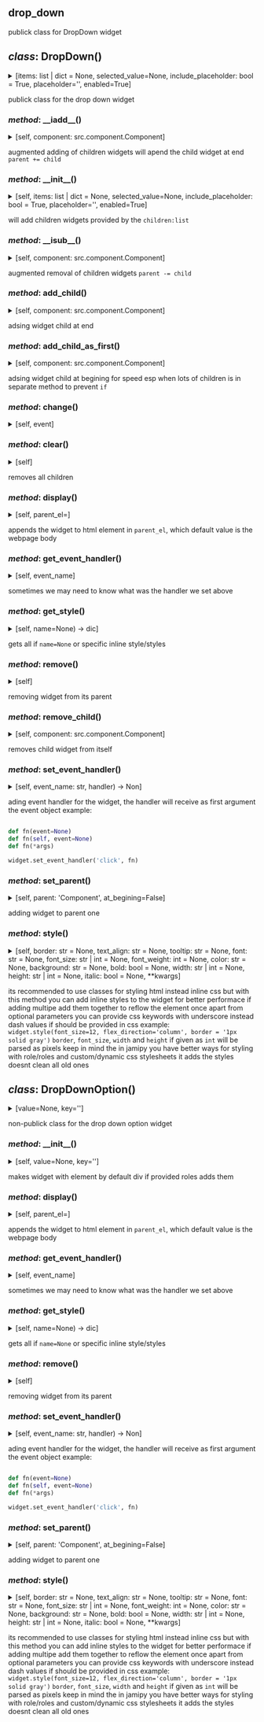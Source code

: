 ## drop_down

publick class for DropDown widget

## *class*:  DropDown()

<details><summary>[items: list | dict = None, selected_value=None, include_placeholder: bool = True, placeholder='', enabled=True]</summary>


  ```python
class DropDown(Container):
    
    _el:Element = el_from_template({'tag_name':  'select','roles':'dropdown'})

    _items:dict = {}
    value = None
    key = None
    def __init__(self, items:list|dict=None, selected_value=None, include_placeholder:bool=True, placeholder='', enabled=True):
        
        el:Element = self._el.cloneNode()
        self._el = el
        
        items = {item:item for item in items} if isinstance(items, list) else items

        _items:dict[str|DropDownOption] = {}

        for k,v in items.items():

            option = DropDownOption(key=k, value=v)

            self.add_child(option)

            _items.update({str(v):k})
           
        self._items = _items

        self.set_event_handler('change', self.change)
  
    def change(self, event):
        value = self._el.value
        key = self._items.get(value, None)
        self.value = value
        self.key = key
        

  ```


</details>


publick class for the drop down widget


### *method*:  \_\_iadd\_\_()

<details><summary>[self, component: src.component.Component]</summary>


  ```python
    def __iadd__(self, component:Component):
        
        self.add_child(component)
        return self

  ```


</details>


augmented adding of children widgets
will apend the child widget at end
`parent += child`


### *method*:  \_\_init\_\_()

<details><summary>[self, items: list | dict = None, selected_value=None, include_placeholder: bool = True, placeholder='', enabled=True]</summary>


  ```python
    def __init__(self, items:list|dict=None, selected_value=None, include_placeholder:bool=True, placeholder='', enabled=True):
        
        el:Element = self._el.cloneNode()
        self._el = el
        
        items = {item:item for item in items} if isinstance(items, list) else items

        _items:dict[str|DropDownOption] = {}

        for k,v in items.items():

            option = DropDownOption(key=k, value=v)

            self.add_child(option)

            _items.update({str(v):k})
           
        self._items = _items

        self.set_event_handler('change', self.change)

  ```


</details>


will add children widgets provided by the `children:list`


### *method*:  \_\_isub\_\_()

<details><summary>[self, component: src.component.Component]</summary>


  ```python
    def __isub__(self, component:Component):
        
        component.remove()
        return self

  ```


</details>


augmented removal of children widgets
`parent -= child`


### *method*:  add\_child()

<details><summary>[self, component: src.component.Component]</summary>


  ```python
    def add_child(self, component:Component):
        
        self._el.append(component._el)

  ```


</details>


adsing widget child at end


### *method*:  add\_child\_as\_first()

<details><summary>[self, component: src.component.Component]</summary>


  ```python
    def add_child_as_first(self, component:Component):
        
        self._el.prepend(component._el)

  ```


</details>


adsing widget child at begining
for speed esp when lots of children is in separate method to prevent `if`


### *method*:  change()

<details><summary>[self, event]</summary>


  ```python
    def change(self, event):
        value = self._el.value
        key = self._items.get(value, None)
        self.value = value
        self.key = key
        

  ```


</details>





### *method*:  clear()

<details><summary>[self]</summary>


  ```python
    def clear(self):
        
        self._el.innerHTML = ''

  ```


</details>


removes all children


### *method*:  display()

<details><summary>[self, parent_el=<MagicMock name='mock.document.body' id='4308418048'>]</summary>


  ```python
    def display(self, parent_el=document.body):
        
        parent_el.append(self._el)
        return self

  ```


</details>


appends the widget to html element in `parent_el`,
which default value is the webpage body


### *method*:  get\_event\_handler()

<details><summary>[self, event_name]</summary>


  ```python
    def get_event_handler(self, event_name):
        
        return getattr(self._el, f'on{event_name}', None)

  ```


</details>


sometimes we may need to know what was the handler we set above


### *method*:  get\_style()

<details><summary>[self, name=None) -> dic]</summary>


  ```python
    def get_style(self, name=None)->dict:
        
        styles:str = self.el.style.cssText
        styles = styles.split(';')
        result = {}
        for style in styles:
            style = style.split(':')
            result[style[0]] = style[1]

        return result if name == None else result.get(name, {})

  ```


</details>


gets all if `name=None` or specific inline style/styles


### *method*:  remove()

<details><summary>[self]</summary>


  ```python
    def remove(self):
        
        self._el.remove()

  ```


</details>


removing widget from its parent


### *method*:  remove\_child()

<details><summary>[self, component: src.component.Component]</summary>


  ```python
    def remove_child(self, component:Component):
        
        component._el.remove()

  ```


</details>


removes child widget from itself


### *method*:  set\_event\_handler()

<details><summary>[self, event_name: str, handler) -> Non]</summary>


  ```python
    def set_event_handler(self, event_name:str, handler)->None:
        
        setattr(self._el, f'on{event_name}', handler)

  ```


</details>


ading event handler for the widget, the handler will receive as first argument the event object
example:

```python

def fn(event=None)
def fn(self, event=None)
def fn(*args)

widget.set_event_handler('click', fn)

```


### *method*:  set\_parent()

<details><summary>[self, parent: 'Component', at_begining=False]</summary>


  ```python
    def set_parent(self, parent:'Component', at_begining=False):
        
        if at_begining == False:
            parent._el.append(self._el)
        else:
            parent._el.prepend(self._el)

  ```


</details>


adding widget to parent one


### *method*:  style()

<details><summary>[self, border: str = None, text_align: str = None, tooltip: str = None, font: str = None, font_size: str | int = None, font_weight: int = None, color: str = None, background: str = None, bold: bool = None, width: str | int = None, height: str | int = None, italic: bool = None, **kwargs]</summary>


  ```python
    def style(self, border:str=None, text_align:str=None, tooltip:str=None, font:str=None, font_size:str|int=None, font_weight:int=None, color:str=None, background:str=None, bold:bool=None, width:str|int=None, height:str|int=None, italic:bool=None, **kwargs):
        
        style = self._el.style
        
        css = {
            'font-weight': font_weight if bold == None else f"{'bold' if bold == True else 'unset'}",
            'color': color,
            'width': width if isinstance(width, str) else f'{width}px',
            'height': height if isinstance(height, str) else f'{height}px',
            'font_family':font,
            'font-size':font_size,
            'title':tooltip,
            'background-color':background,
            'font-style':italic,
            'text-align':text_align,
            'border' : f'{border}px solid' if isinstance(border, int) else border

        }
   
        for k,v in kwargs.items():
            css[k.replace('_', '-')] = v
        
        print(css)
        style.cssText += ';'.join([f'{k}:{v}' for k,v in css.items() if v!=None])
        return self

  ```


</details>


its recommended to use classes for styling html instead inline css
but with this method you can add inline styles to the widget
for better performace if adding multipe add them together to reflow the element once
apart from optional parameters you can provide css keywords with underscore instead dash
values if should be provided in css example:
`widget.style(font_size=12, flex_direction='column', border = '1px solid gray')`
`border`, `font_size`, `width` and `height` if given as `int` will be parsed as pixels
keep in mind the in jamipy you have better ways for styling with role/roles and custom/dynamic css stylesheets
it adds the styles doesnt clean all old ones



## *class*:  DropDownOption()

<details><summary>[value=None, key='']</summary>


  ```python
class DropDownOption(Component):
    
    _el:Element = el_from_template({'tag_name':  'option','roles':'dropdown-option'})

    def __init__(self, value=None, key=''):

        el:Element = self._el.cloneNode()
        self._el = el
        el.setAttribute('value', value)
        el.textContent = key
        self.value = value
        self.key = key

  ```


</details>


non-publick class for the drop down option widget


### *method*:  \_\_init\_\_()

<details><summary>[self, value=None, key='']</summary>


  ```python
    def __init__(self, value=None, key=''):

        el:Element = self._el.cloneNode()
        self._el = el
        el.setAttribute('value', value)
        el.textContent = key
        self.value = value
        self.key = key

  ```


</details>


makes widget with element by default div
if provided roles adds them


### *method*:  display()

<details><summary>[self, parent_el=<MagicMock name='mock.document.body' id='4308418048'>]</summary>


  ```python
    def display(self, parent_el=document.body):
        
        parent_el.append(self._el)
        return self

  ```


</details>


appends the widget to html element in `parent_el`,
which default value is the webpage body


### *method*:  get\_event\_handler()

<details><summary>[self, event_name]</summary>


  ```python
    def get_event_handler(self, event_name):
        
        return getattr(self._el, f'on{event_name}', None)

  ```


</details>


sometimes we may need to know what was the handler we set above


### *method*:  get\_style()

<details><summary>[self, name=None) -> dic]</summary>


  ```python
    def get_style(self, name=None)->dict:
        
        styles:str = self.el.style.cssText
        styles = styles.split(';')
        result = {}
        for style in styles:
            style = style.split(':')
            result[style[0]] = style[1]

        return result if name == None else result.get(name, {})

  ```


</details>


gets all if `name=None` or specific inline style/styles


### *method*:  remove()

<details><summary>[self]</summary>


  ```python
    def remove(self):
        
        self._el.remove()

  ```


</details>


removing widget from its parent


### *method*:  set\_event\_handler()

<details><summary>[self, event_name: str, handler) -> Non]</summary>


  ```python
    def set_event_handler(self, event_name:str, handler)->None:
        
        setattr(self._el, f'on{event_name}', handler)

  ```


</details>


ading event handler for the widget, the handler will receive as first argument the event object
example:

```python

def fn(event=None)
def fn(self, event=None)
def fn(*args)

widget.set_event_handler('click', fn)

```


### *method*:  set\_parent()

<details><summary>[self, parent: 'Component', at_begining=False]</summary>


  ```python
    def set_parent(self, parent:'Component', at_begining=False):
        
        if at_begining == False:
            parent._el.append(self._el)
        else:
            parent._el.prepend(self._el)

  ```


</details>


adding widget to parent one


### *method*:  style()

<details><summary>[self, border: str = None, text_align: str = None, tooltip: str = None, font: str = None, font_size: str | int = None, font_weight: int = None, color: str = None, background: str = None, bold: bool = None, width: str | int = None, height: str | int = None, italic: bool = None, **kwargs]</summary>


  ```python
    def style(self, border:str=None, text_align:str=None, tooltip:str=None, font:str=None, font_size:str|int=None, font_weight:int=None, color:str=None, background:str=None, bold:bool=None, width:str|int=None, height:str|int=None, italic:bool=None, **kwargs):
        
        style = self._el.style
        
        css = {
            'font-weight': font_weight if bold == None else f"{'bold' if bold == True else 'unset'}",
            'color': color,
            'width': width if isinstance(width, str) else f'{width}px',
            'height': height if isinstance(height, str) else f'{height}px',
            'font_family':font,
            'font-size':font_size,
            'title':tooltip,
            'background-color':background,
            'font-style':italic,
            'text-align':text_align,
            'border' : f'{border}px solid' if isinstance(border, int) else border

        }
   
        for k,v in kwargs.items():
            css[k.replace('_', '-')] = v
        
        print(css)
        style.cssText += ';'.join([f'{k}:{v}' for k,v in css.items() if v!=None])
        return self

  ```


</details>


its recommended to use classes for styling html instead inline css
but with this method you can add inline styles to the widget
for better performace if adding multipe add them together to reflow the element once
apart from optional parameters you can provide css keywords with underscore instead dash
values if should be provided in css example:
`widget.style(font_size=12, flex_direction='column', border = '1px solid gray')`
`border`, `font_size`, `width` and `height` if given as `int` will be parsed as pixels
keep in mind the in jamipy you have better ways for styling with role/roles and custom/dynamic css stylesheets
it adds the styles doesnt clean all old ones






